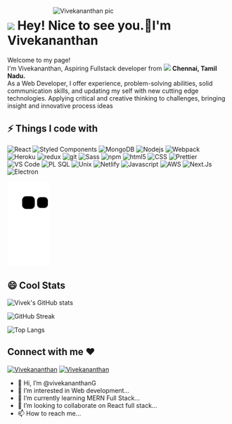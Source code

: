  <img
      width="400"
      align="right"
      src="https://cdn.dribbble.com/users/1162077/screenshots/5403918/media/a85c0dcdcc774c6f340b07518363d6fb.gif"
      alt="Vivekananthan pic"
    />

<h1><img src=https://emojis.slackmojis.com/emojis/images/1643514120/795/cool.gif?1643514120 width="30"/> Hey! Nice to see you.👋I'm Vivekananthan</h1>

<p>Welcome to my page! </br> I'm Vivekananthan, Aspiring Fullstack developer from <img src="https://cdn-icons.flaticon.com/png/512/2163/premium/2163350.png?token=exp=1647800627~hmac=bdebcf554a07c392fbcd48daa79b504a" width="13"/> <b>Chennai, Tamil Nadu.</b> 
<br/>As a Web Developer, I offer experience, problem-solving abilities, solid communication skills, and updating my self with new cutting edge technologies. Applying critical and creative thinking to challenges, bringing insight and innovative process ideas</p>

## ⚡ Things I code with

<p>
  <img alt="React" src="https://img.shields.io/badge/-React-45b8d8?style=flat-square&logo=react&logoColor=white" />
  <img alt="Styled Components" src="https://img.shields.io/badge/-Styled_Components-db7092?style=flat-square&logo=styled-components&logoColor=white" />
   <img alt="MongoDB" src="https://img.shields.io/badge/-MongoDB-13aa52?style=flat-square&logo=mongodb&logoColor=white" />
  <img alt="Nodejs" src="https://img.shields.io/badge/-Nodejs-43853d?style=flat-square&logo=Node.js&logoColor=white" />
  <img alt="Webpack" src="https://img.shields.io/badge/-Webpack-8DD6F9?style=flat-square&logo=webpack&logoColor=white" /> 
  <img alt="Heroku" src="https://img.shields.io/badge/-Heroku-430098?style=flat-square&logo=heroku&logoColor=white" />
  <img alt="redux" src="https://img.shields.io/badge/-Redux-764ABC?style=flat-square&logo=redux&logoColor=white" />
   <img alt="git" src="https://img.shields.io/badge/-Git-F05032?style=flat-square&logo=git&logoColor=white" />
  <img alt="Sass" src="https://img.shields.io/badge/-Sass-CC6699?style=flat-square&logo=sass&logoColor=white" />
  <img alt="npm" src="https://img.shields.io/badge/-NPM-CB3837?style=flat-square&logo=npm&logoColor=white" />
  <img alt="html5" src="https://img.shields.io/badge/-HTML5-E34F26?style=flat-square&logo=html5&logoColor=white" />
   <img alt="CSS" src="https://img.shields.io/badge/-CSS-764ABC?style=flat-square&logo=CSS3&logoColor=white" />
  <img alt="Prettier" src="https://img.shields.io/badge/-Prettier-F7B93E?style=flat-square&logo=prettier&logoColor=white" />
  <img alt="VS Code" src="https://img.shields.io/badge/-VS_Code-007ACC?style=flat-square&logo=visual-studio-code&logoColor=white" /> 
  <img alt="PL SQL" src="https://img.shields.io/badge/-PL%20SQL-orange?style=flat-square&logo=oracle&logoColor=white" /> 
   <img alt="Unix" src="https://img.shields.io/badge/-unix-yellow?style=flat-square&logo=linux&logoColor=white" /> 
  <img alt="Netlify" src="https://img.shields.io/badge/-Netlify-yellowgreen?style=flat-square&logo=netlify&logoColor=white" /> 
 <img alt="Javascript" src="https://img.shields.io/badge/-Javascript-blue?style=flat-square&logo=JavaScript&logoColor=white" />
  <img alt="AWS" src="https://img.shields.io/badge/-AWS-red?style=flat-square&logo=Amazon%20AWS&logoColor=white" /> 
  <img alt="Next.Js" src="https://img.shields.io/badge/-Next.js-lightgrey?style=flat-square&logo=Next.js&logoColor=white" /> 
  <img alt="Electron" src="https://img.shields.io/badge/-Electron.js-brightgreen?style=flat-square&logo=Electron&logoColor=white" /> 
</p>

<img alt="contribution" src="https://github.com/vivekananthanG/vivekananthanG/blob/output/github-contribution-grid-snake.svg" />

## 😄 Cool Stats

![Vivek's GitHub stats](https://github-readme-stats.vercel.app/api?username=vivekananthanG&show_icons=true&theme=dark)

![GitHub Streak](https://github-readme-streak-stats.herokuapp.com/?user=vivekananthanG&theme=dark)

![Top Langs](https://github-readme-stats.vercel.app/api/top-langs/?username=vivekananthanG&layout=compact&theme=dark&langs_count=6)

<h2 align="left">Connect with me ❤️</h2>
<p align="left">
<a href="https://twitter.com/vivek_sparrow00" target="blank"><img align="center" src="https://raw.githubusercontent.com/rahuldkjain/github-profile-readme-generator/master/src/images/icons/Social/twitter.svg" alt="Vivekananthan" height="30" width="40" /></a>
<a href="https://www.linkedin.com/in/vivekananthan-g-43b8b4a1/ target="blank"><img align="center" src="https://raw.githubusercontent.com/rahuldkjain/github-profile-readme-generator/master/src/images/icons/Social/linked-in-alt.svg" alt="Vivekananthan" height="30" width="40" /></a>
</p>

- 👋 Hi, I’m @vivekananthanG
- 👀 I’m interested in Web development...
- 🌱 I’m currently learning MERN Full Stack...
- 💞️ I’m looking to collaborate on React full stack...
- 📫 How to reach me...

<!---
vivekananthanG/vivekananthanG is a ✨ special ✨ repository because its `README.md` (this file) appears on your GitHub profile.
You can click the Preview link to take a look at your changes.
--->
